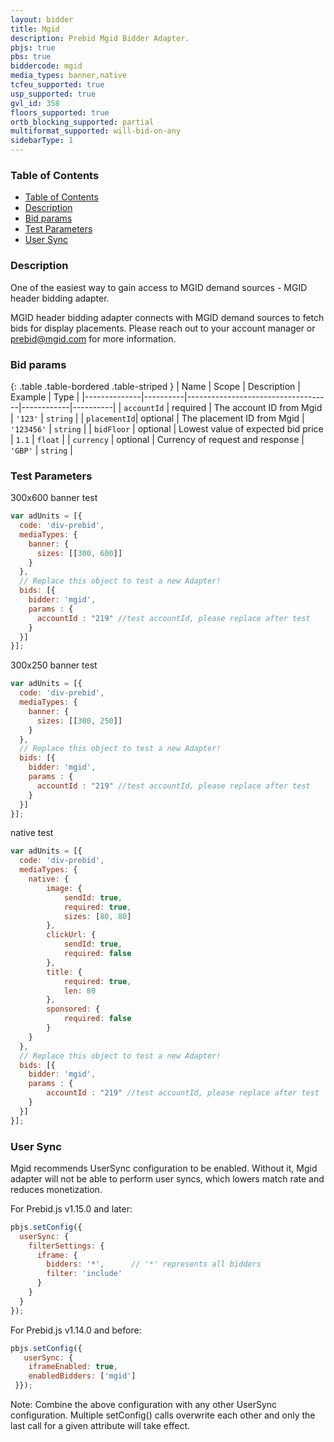 ```yaml
---
layout: bidder
title: Mgid
description: Prebid Mgid Bidder Adapter.
pbjs: true
pbs: true
biddercode: mgid
media_types: banner,native
tcfeu_supported: true
usp_supported: true
gvl_id: 358
floors_supported: true
ortb_blocking_supported: partial
multiformat_supported: will-bid-on-any
sidebarType: 1
---
```


### Table of Contents

- [Table of Contents](#table-of-contents)
- [Description](#description)
- [Bid params](#bid-params)
- [Test Parameters](#test-parameters)
- [User Sync](#user-sync)

<a name="mgid-bid-desc"></a>

### Description

One of the easiest way to gain access to MGID demand sources  - MGID header bidding adapter.

MGID header bidding adapter connects with MGID demand sources to fetch bids for display placements. Please reach out to your account manager or <prebid@mgid.com> for more information.

<a name="mgid-bid-params"></a>

### Bid params

{: .table .table-bordered .table-striped }
| Name         | Scope    | Description                        | Example    | Type     |
|--------------|----------|------------------------------------|------------|----------|
| `accountId`  | required | The account ID from Mgid           | `'123'`    | `string` |
| `placementId`| optional | The placement ID from Mgid         | `'123456'` | `string` |
| `bidFloor`   | optional | Lowest value of expected bid price | `1.1`      | `float`  |
| `currency`   | optional | Currency of request and response   | `'GBP'`    | `string` |

<a name="mgid-test-params"></a>

### Test Parameters

300x600 banner test

```javascript
var adUnits = [{
  code: 'div-prebid',
  mediaTypes: {
    banner: {
      sizes: [[300, 600]]
    }
  },
  // Replace this object to test a new Adapter!
  bids: [{
    bidder: 'mgid',
    params : {
      accountId : "219" //test accountId, please replace after test
    }
  }]
}];
```

300x250 banner test

```javascript
var adUnits = [{
  code: 'div-prebid',
  mediaTypes: {
    banner: {
      sizes: [[300, 250]]
    }
  },
  // Replace this object to test a new Adapter!
  bids: [{
    bidder: 'mgid',
    params : {
      accountId : "219" //test accountId, please replace after test
    }
  }]
}];
```

native test

```javascript
var adUnits = [{
  code: 'div-prebid',
  mediaTypes: {
    native: {
        image: {
            sendId: true,
            required: true,
            sizes: [80, 80]
        },
        clickUrl: {
            sendId: true,
            required: false
        },
        title: {
            required: true,
            len: 80
        },
        sponsored: {
            required: false
        }
    }
  },
  // Replace this object to test a new Adapter!
  bids: [{
    bidder: 'mgid',
    params : {
        accountId : "219" //test accountId, please replace after test
    }
  }]
}];
```

<a name="mgid-user-sync"></a>

### User Sync

Mgid recommends UserSync configuration to be enabled. Without it, Mgid adapter will not be able to perform user syncs, which lowers match rate and reduces monetization.

For Prebid.js v1.15.0 and later:

```javascript
pbjs.setConfig({
  userSync: {
    filterSettings: {
      iframe: {
        bidders: '*',      // '*' represents all bidders
        filter: 'include'
      }
    }
  }
});
```

For Prebid.js v1.14.0 and before:

```javascript
pbjs.setConfig({
   userSync: {
    iframeEnabled: true,
    enabledBidders: ['mgid']
 }});
```

Note: Combine the above configuration with any other UserSync configuration. Multiple setConfig() calls overwrite each other and only the last call for a given attribute will take effect.
